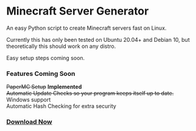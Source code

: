# Minecraft Server Generator

An easy Python script to create Minecraft servers fast on Linux.

Currently this has only been tested on Ubuntu 20.04+ and Debian 10, but theoretically this should work on any distro. 

Easy setup steps coming soon. 
  
### Features Coming Soon
~~PaperMC Setup~~ **Implemented**     
~~Automatic Update Checks so your program keeps itself up to date.~~    
Windows support   
Automatic Hash Checking for extra security   
  
   
### [Download Now](https://github.com/BrysonV10/MinecraftServerGenerator/blob/main/servergenerator.py?raw=1)
